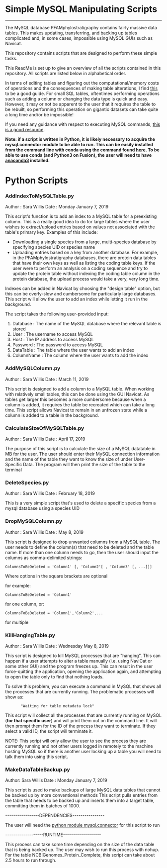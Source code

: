 

# Simple MySQL Manipulating Scripts
--------------------------------------

The MySQL database PFAMphylostratigraphy contains fairly massive data tables. This makes updating, transferring, and backing up tables complicated and, in some cases, impossible using MySQL GUIs such as Navicat.

This repository contains scripts that are designed to perform these simple tasks. 

This ReadMe is set up to give an overview of all the scripts contained in this repository. All scripts are listed below in alphabetical order.

In terms of editing tables and figuring out the computational/memory costs of operations and the consequences of making table alterations, I find [this](https://dev.mysql.com/doc/refman/5.6/en/innodb-online-ddl-operations.html) to be a good guide. For small SQL tables, oftentimes performing operations such as adding a column or changing the data type is quick and easy. However, it may or not be apparent to the user that it requires the table to be rebuilt, so performing this operation on gigantic datasets can take quite a long time and/or be impossible!

If you need any guidance with respect to executing MySQL commands, [this is a good resource](https://www.w3schools.com/sql/sql_delete.asp).

**Note: if a script is written in Python, it is likely necessary to acquire the mysql.connector module to be able to run. This can be easily installed from the command line with conda using the command found [here](https://anaconda.org/anaconda/mysql-connector-python). To be able to use conda (and Python3 on Fusion), the user will need to have [anaconda3](https://www.anaconda.com/download/) installed.**

# Python Scripts

### AddIndexToMySQLTable.py

Author : Sara Willis
Date   : Monday January 7, 2019

This script's function is to add an index to a MySQL table for a preexisting column. This is a really good idea to do for large tables where the user wishes to extract/upload entries based on values not associated with the table's primary key. Examples of this include:

   - Downloading a single species from a large, multi-species database by specifying species UID or species name
   - Uploading entries based on a key from another database. For example, in the PFAMphylostratigraphy databases, there are protein data tables that have their own keys as well as listing the coding table keys. If the user were to perform an analysis on a coding sequence and try to update the protein table without indexing the coding table column in the protein database, the upload process would take a very, very long time. 

Indexes can be added in Navicat by choosing the "design table" option, but this can be overly-slow and cumbersome for particularly large databases. This script will allow the user to add an index while letting it run in the background.

The script takes the following user-provided input:

   1) Database   : The name of the MySQL database where the relevant table is stored
   2) User       : The username to access MySQL
   3) Host       : The IP address to access MySQL
   4) Password   : The password to access MySQL
   5) DataTable  : The table where the user wants to add an index
   6) ColumnName : The column where the user wants to add the index

### AddMySQLColumn.py

Author : Sara Willis
Date   : March 11, 2019

This script is designed to add a column to a MySQL table. When working with relatively small tables, this can be done using the GUI Navicat. As tables get larger this becomes a more cumbersome because when a column is added, it requires the table be recreated which can take a long time. This script allows Navicat to remain in an unfrozen state while a column is added to a table in the background.

### CalculateSizeOfMySQLTable.py

Author : Sara Willis
Date   : April 17, 2019

The purpose of this script is to calculate the size of a MySQL datatable in MB for the user. The user should enter their MySQL connection information and the name of the table they want to know the size of under User-Specific Data. The program will then print the size of the table to the terminal 


### DeleteSpecies.py

Author : Sara Willis
Date   : February 18, 2019

This is a very simple script that's used to delete a specific species from a mysql database using a species UID


### DropMySQLColumn.py 

Author : Sara Willis
Date   : May 8, 2019

This script is designed to drop unwanted columns from a MySQL table. The user needs to define the column(s) that need to be deleted and the table name. If more than one column needs to go, then the user should input the columns as comma-delimited strings:

```
ColumnsToBeDeleted = 'Column1' [, 'Column2'[ , 'Column3' [, ...]]]
```

 Where options in the square brackets are optional

 for example:
 
```
ColumnsToBeDeleted = 'Column1'
```

for one column, or:
```
ColumnsToBeDeleted = 'Column1','Column2',...
```
for multiple

### KillHangingTable.py

Author : Sara Willis
Date   : Wednesday May 8, 2019

This script is designed to kill MySQL processes that are "hanging". This can happen if a user attempts to alter a table manually (i.e. using NaviCat or some other GUI) and the program freezes up. This can result in the user force-quitting the application, opening the application again, and attempting to open the table only to find that nothing loads.

To solve this problem, you can execute a command in MySQL that shows all the processes that are currently running. The problematic processes will show as: 
      
           "Waiting for table metadata lock"

This script will collect all the processes that are currently running on MySQL (**for that specific user**) and will print them out on the command line. It will then prompt them for the ID of the process they want to terminate. If they select a valid ID, the script will terminate it.

NOTE: This script will only allow the user to see the process they are currently running and not other users logged in remotely to the machine hosting MySQL so if there is another user locking up a table you will need to talk them into using this script. 

### MakeDataTableBackup.py

Author: Sara Willis
Date  : Monday January 7, 2019

This script is used to make backups of large MySQL data tables that cannot be backed up by more conventional methods
This script pulls entries from the table that needs to be backed up and inserts them into a target table, committing them in batches of 1000.

-----------------DEPENDENCIES----------------

The user will need the [python module mysql.connector](https://anaconda.org/anaconda/mysql-connector-python) for this script to run 


-------------------RUNTIME-------------------

This process can take some time depending on the size of the data table that is being backed up. The user may wish to run this process with nohup. For the table NCBIGenomes_Protein_Complete, this script can take about 2.5 hours to run through.
